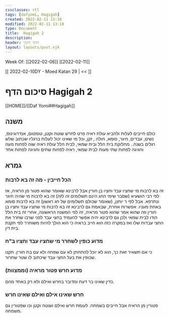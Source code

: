 ```yaml
---
cssclasses: rtl
tags: [dafyomi, Hagigah] 
created: 2022-02-11 13:18
modified: 2022-02-11 13:18
type: Document
title:  Hagigah 2
description:
header: הדף היומי 
layout: layouts/post.njk
---
```


Week Of: [[2022-02-06]]
[[2022-02-11]]

[[ 2022-02-10DY - Moed Katan 29  | << ]] 

# סיכום הדף  Hagigah 2

[[HOME]]/[[Daf Yomi##Hagigah]]

## משנה
כולם חייבים לעלות ולהביא עולת ראיה פרט לחרש שוטה וקטן, טומטום, אנדרוגינוס, נשים, עבדים, חיגר, סומא, חולה , זקן, וכל מי שאינו יכול לעלות ברגליו שכתוב שלש רגלים בשנה..
מחלוקת בית הלל ובית שמאי, לבית הלל עולת ראיה שוה לפחות מעה וחגיגה לפחות שתי מעות
לבית שמאי, ראיה לפחות שתים וחגיגה לפחות אחד
## גמרא
### הכל חייבין - מה זה בא לרבות
זה בא לרבות מי שחציו עבד וחציו בן חורין 
אבל לרבינא שאומר שהוא פטור מן הראיה, אז לפי רבי הושעיא (שסבר שימי החג הינם תשלומים זה לזה)
זה בא לרבות מי שהיה חיגר ונתרפא. אבל לפי ר יוחנן, (שאומר שכולם תשלומים של חג ראשון) זה בא לרבות סומא באחת מעניו.
אפשרות אחרת, שבאמת גם לרבינא זה בא לרבות מי שחציו עבד וחציו בן חורין וזה שהוא אמר שהוא פטור מראיה, זה לפי המשנה הראשונה, אחרי זה בית הלל הודו לבית שמאי ולכן גם לרבינא יהיה אפשר להעמיד בחצי עבד לפני שרבו שחרר את החצי עבדות שלו ואז במקרה כזה הוא חייב בראיה כי הוא הולך להיות משוחרר לפי תקנת בית דין.
### מדוע כופין לשחרר מי שחציו עבד וחציו ב"ח
כי אם תשאיר זאת כך, הוא לא יוכל להתחתן לא עם שפחה ולא עם בת חורין. תקנו שכופין את בעל החצי עבד שיכתוב לו שטר שחרור.
### מדוע חרש פטור מראיה (וממצוות)
כדין שאינו בר דעת ומדובר בחרש ואילם ולא רק באחד מהם. 
### חרש שאינו אילם ואילם שאינו חרש
פטורין מן הראיה אבל חייבים בשמחה. לעומת חרש ואילם ושוטה וקטן וכו שפטורין גם משמחה.